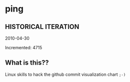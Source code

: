 # ping

## HISTORICAL ITERATION
2010-04-30

Incremented: 4715

## What is this?? 
Linux skills to hack the github commit visualization chart `;-)`
